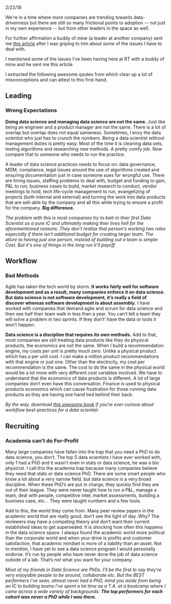 2/22/18

We're in a time where more companies are trending towards data-drivenness but there are still so many frictional points to adoption -- not just in my own experience -- but from other leaders in the space as well.

For further affirmation a buddy of mine (a leader at another company) sent me [this article](https://www.linkedin.com/pulse/why-data-science-leaders-running-exit-edward-chenard/) after I was griping to him about some of the issues I have to deal with. 

I mentioned some of the issues I've been having here at RT with a buddy of mine and he sent me this article. 

I extracted the following awesome qoutes from which clear up a lot of misconceptions and can attest to this first-hand. 

Leading 
-------

### Wrong Expectations

**Doing data science and managing data science are not the same.** Just like being an engineer and a product manager are not the same. There is a lot of overlap but overlap does not equal sameness. Sometimes, I envy the data scientist who just has to crunch the numbers. Being a data scientist without management duties is pretty easy. Most of the time it is cleaning data sets, testing algorithms and researching new methods. A pretty comfy job. Now compare that to someone who needs to run the practice.

 

A leader of data science practices needs to focus on: data governance, MDM, compliance, legal issues around the use of algorithms created and ensuring documentation just in case someone sues for wrongful use. There are hiring issues, staffing problems to deal with, budget and funding to gain, P&L to run, business cases to build, market research to conduct, vendor meetings to hold, tech life-cycle management to run, evangelizing of projects (both internal and external) and turning the work into data products that are sell-able by the company and all this while trying to ensure a profit for the company. **Big difference.**

_The problem with this is most companies try to bait-in thier first Data Scientist as a pure IC and ultimately making thier lives hell for the aforementioned reasons. They don't realize that person's working two roles especially if there isn't additional budget for creating larger team. The allure to having just one person, instead of building out a team is simple: Cost. But it's one of things in the long run it'll payoff_


Workflow
--------

### Bad Methods

Agile has taken the tech world by storm. **It works fairly well for software development and as a result, many companies enforce it on data science. But data science is not software development, it’s really a field of discover whereas software development is about assembly.** I have worked with companies that demand agile and scrum for data science and then see half their team walk in less than a year. You can’t tell a team they will solve a problem in two sprints. If they don’t’ have the data or tools it won’t happen.

 
**Data science is a discipline that requires its own methods.** Add to that, most companies are still treating data products like they do physical products, the economics are not the same. When I build a recommendation engine, my costs per unit is pretty much zero. Unlike a physical product which has a per unit cost. I can make a million product recommendations with that engine or just one. Other than the electricity, my cost per recommendation is the same. The cost to do the same in the physical world would be a lot more with very different cost variables involved. We have to understand that the economics of data products is different. A lot of large companies don’t even have this conversation. Finance is used to physical products economics which can cause frustration for those running data products as they are having one hand tied behind their back.

_By the way, download [this awesome book](https://resources.github.com/whitepapers/data-science/) if you're ever curious about workflow best-practices for a data scientist._

Recruiting
----------

### Academia can’t do For-Profit

Many large companies have fallen into the trap that you need a PhD to do data science, you don’t. The top 5 data scientists I have ever worked with, only 1 had a PhD and it wasn’t even in stats or data science, he was a bio physicist. I call this the academia trap because many companies believe they need that stats or data science PhD. There are some smart people who know a lot about a very narrow field, but data science is a very broad discipline. When these PhD’s are put in charge, they quickly find they are out of their league. They were never taught how to run a P&L, manage a team, deal with people, competitive intel, market assessments, building a business case, etc… They were taught numbers and a few tools. 

Add to this, the world they come from. Many peer review papers in the academic world that are really good, don’t see the light of day. Why? The reviewers may have a competing theory and don’t want their current established ideas to get superseded. It is shocking how often this happens in the data science space.  I always found the academic world more political than the corporate world and when your drive is profits and customer satisfaction, that academic mindset is more of a liability than an asset. Not to mention, I have yet to see a data science program I would personally endorse. It’s run by people who have never done the job of data science outside of a lab. That’s not what you want for your company.

_Most of my friends in Data Science are PhDs. I'll be the first to say they're very enjoyable people to be around, collaborate etc. But the BEST performers I've seen, almost never had a PhD, mind you aside from being an IC to building teams I've spent a lot time as a T.A. at a bootcamp where I came across a wide variety of backgrounds: **The top performers for each cohort was never a PhD while I was there.**_



